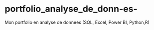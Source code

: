 # portfolio_analyse_de_donn-es-
Mon portfolio en analyse de donnees (SQL, Excel, Power BI, Python,R)
